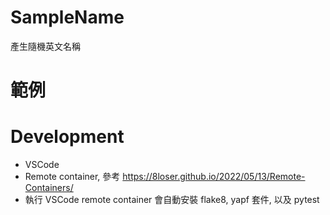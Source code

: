 # SampleName
產生隨機英文名稱

# 範例

# Development

 - VSCode
 - Remote container, 參考 https://8loser.github.io/2022/05/13/Remote-Containers/
 - 執行 VSCode remote container 會自動安裝 flake8, yapf 套件, 以及 pytest
 